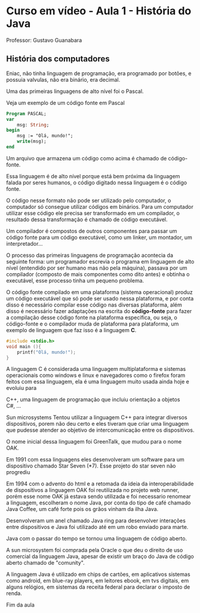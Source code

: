 # Curso em vídeo - Aula 1 - História do Java

Professor: Gustavo Guanabara

## História dos computadores 

Eniac, não tinha linguagem de programação, era programado por botões, e possuia valvulas, não era binário, era decimal.

Uma das primeiras linguagens de alto nível foi o Pascal.

Veja um exemplo de um código fonte em Pascal

````Pascal
Program PASCAL;
var
    msg: String;
begin
    msg := "Olá, mundo!";
    write(msg);
end
````

Um arquivo que armazena um código como acima é chamado de código-fonte.

Essa linguagem é de alto nível porque está bem próxima da linguagem falada por seres humanos, o código digitado nessa linguagem é o código fonte.

O código nesse formato não pode ser utilizado pelo computador, o computador só consegue utilizar códigos em binários. Para um computador utilizar esse código ele precisa ser transformado em um compilador, o resultado dessa transformação é chamado de código executável.

Um compilador é compostos de outros componentes para passar um código fonte para um código executável, como um linker, um montador, um interpretador...

O processo das primeiras linguagens de programação acontecia da seguinte forma: um programador escrevia o programa em linguagem de alto nível (entendido por ser humano mas não pela máquina), passava por um compilador (composto de mais componentes como dito antes) e obtinha o executável, esse processo tinha um pequeno problema.

O código fonte compilado em uma plataforma (sistema operacional) produz um código executável que só pode ser usado nessa plataforma, e por conta disso é necessário compilar esse código nas diversas plataforma, além disso é necessário fazer adaptações na escrita do **código-fonte** para fazer a compilação desse código fonte na plataforma específica, ou seja, o código-fonte e o compilador muda de plataforma para plataforma, um exemplo de linguagem que faz isso é a linguagem **C**.

````C
#include <stdio.h>
void main (){
    printf("Olá, mundo!");
}
````

A linguagem C é considerada uma linguagem multiplataforma e sistemas operacionais como windows e linux e navegadores como o firefox foram feitos com essa linguagem, ela é uma linguagem muito usada ainda hoje e evoluiu para 

C++, uma linguagem de programação que incluiu orientação a objetos  
C#, ...

Sun microsystems
Tentou utilizar a linguagem C++ para integrar diversos dispositivos, porem não deu certo e eles tiveram que criar uma linguagem que pudesse atender ao objetivo de intercomunicação entre os dispositivos.

O nome inicial dessa linguagem foi GreenTalk, que mudou para o nome OAK.

Em 1991 com essa linguagens eles desenvolveram um software para um dispositivo chamado Star Seven (*7). Esse projeto do star seven não progrediu

Em 1994 com o advento do html e a retomada da ideia da interoperabilidade de dispositivos a linguagem OAK foi reutilizada no projeto web runner, porém esse nome OAK já estava sendo utilizada e foi necessario renomear a linguagem, escolheram o nome Java, por conta do tipo de café chamado Java Coffee, um café forte pois os grãos vinham da ilha Java.

Desenvolveram um anel chamado Java ring para desenvolver interações entre dispositivos e Java foi utilizado até em um robo enviado para marte.

Java com o passar do tempo se tornou uma linguagem de código aberto.

A sun microsystem foi comprada pela Oracle o que deu o direito de uso comercial da linguagem Java, apesar de existir um braço do Java de código aberto chamado de "comunity".

A linguagem Java é utilizado em chips de cartões, em aplicativos sistemas como android, em blue-ray players, em leitores ebook, em tvs digitais, em alguns relógios, em sistemas da receita federal para declarar o imposto de renda.

Fim da aula
